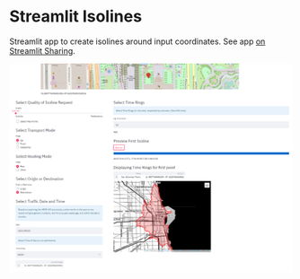 # Streamlit Isolines

Streamlit app to create isolines around input coordinates. See app [on Streamlit Sharing](https://share.streamlit.io/crsmi/streamlit-isolines/main).

![Screenshot of App in Streamlit Sharing](./docs/assets/streamlit_isolines_demo.png)
